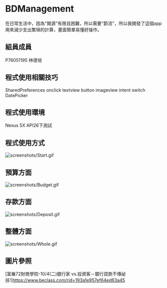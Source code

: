 # BDManagement

在日常生活中，因為"開源"有限且困難，所以需要"節流"，所以我開發了這個app用來減少支出繁瑣的計算，畫面簡單易懂好操作。

## 組員成員
P76051195 林德培

## 程式使用相關技巧
SharedPreferences
onclick
textview
button
imageview
intent switch
DatePicker

## 程式使用環境
Nexus 5X API26下測試

## 程式使用方式
![screenshots/Start.gif](screenshots/Start.gif)

## 預算方面
![screenshots/Budget.gif](screenshots/Budget.gif)

## 存款方面
![screenshots/Deposit.gif](screenshots/Deposit.gif)

## 整體方面
![screenshots/Whole.gif](screenshots/Whole.gif)

## 圖片參照
[富樂72財商學院-10/4(二)銀行家 vs.投資客－銀行貸款不傳祕技!]https://www.beclass.com/rid=193a1e957ef64ed63a45
